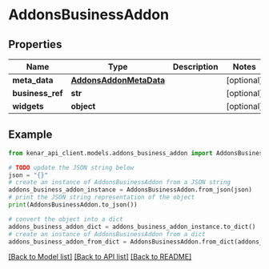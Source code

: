 # AddonsBusinessAddon


## Properties

Name | Type | Description | Notes
------------ | ------------- | ------------- | -------------
**meta_data** | [**AddonsAddonMetaData**](AddonsAddonMetaData.md) |  | [optional] 
**business_ref** | **str** |  | [optional] 
**widgets** | **object** |  | [optional] 

## Example

```python
from kenar_api_client.models.addons_business_addon import AddonsBusinessAddon

# TODO update the JSON string below
json = "{}"
# create an instance of AddonsBusinessAddon from a JSON string
addons_business_addon_instance = AddonsBusinessAddon.from_json(json)
# print the JSON string representation of the object
print(AddonsBusinessAddon.to_json())

# convert the object into a dict
addons_business_addon_dict = addons_business_addon_instance.to_dict()
# create an instance of AddonsBusinessAddon from a dict
addons_business_addon_from_dict = AddonsBusinessAddon.from_dict(addons_business_addon_dict)
```
[[Back to Model list]](../README.md#documentation-for-models) [[Back to API list]](../README.md#documentation-for-api-endpoints) [[Back to README]](../README.md)


